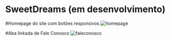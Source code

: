 # SweetDreams (em desenvolvimento)

#Homepage do site com botões responsivos
![homepage](https://github.com/user-attachments/assets/19092465-3a65-4a5f-b46c-2c66dedfcd4b)

#Aba linkada de Fale Conosco
![faleconosco](https://github.com/user-attachments/assets/753935f5-545e-4cd3-a5a5-28826fa9d5ef)
